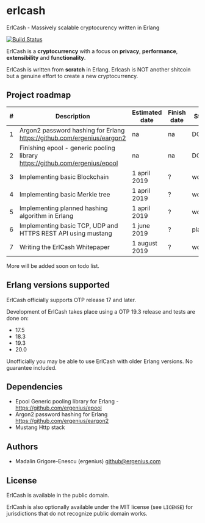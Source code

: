 # erlcash
ErlCash - Massively scalable cryptocurency written in Erlang

[![Build Status](https://api.travis-ci.org/ergenius/erlcash.svg?branch=master)](https://travis-ci.org/ergenius/erlcach)

ErlCash is a **cryptocurrency** with a focus on **privacy**, **performance**, **extensibility** and **functionality**.

ErlCash is written from **scratch** in Erlang. Erlcash is NOT another shitcoin but a genuine effort to create a new cryptocurrency.

## Project roadmap

| # | Description | Estimated date | Finish date | Status |
| --- | --- | --- | --- | --- |
| 1 | Argon2 password hashing for Erlang https://github.com/ergenius/eargon2 | na | na | DONE |
| 2 | Finishing epool - generic pooling library https://github.com/ergenius/epool | na | na | DONE |
| 3 | Implementing basic Blockchain | 1 april 2019 | ? | working |
| 4 | Implementing basic Merkle tree | 1 april 2019 | ? | working |
| 5 | Implementing planned hashing algorithm in Erlang | 1 april 2019 | ? | working |
| 6 | Implementing basic TCP, UDP and HTTPS REST API using mustang | 1 june 2019 | ? | planned |
| 7 | Writing the ErlCash Whitepaper | 1 august 2019 | ? | working |

More will be added soon on todo list.

## Erlang versions supported

ErlCash officially supports OTP release 17 and later.

Development of ErlCash takes place using a OTP 19.3 release and tests are done on:
- 17.5
- 18.3
- 19.3
- 20.0

Unofficially you may be able to use ErlCash with older Erlang versions. No guarantee included.

## Dependencies

- Epool Generic pooling library for Erlang - https://github.com/ergenius/epool
- Argon2 password hashing for Erlang https://github.com/ergenius/eargon2
- Mustang Http stack

## Authors

- Madalin Grigore-Enescu (ergenius) <github@ergenius.com>

## License

ErlCash is available in the public domain.

ErlCash is also optionally available under the MIT license (see `LICENSE`) for jurisdictions that do not recognize public domain works.
